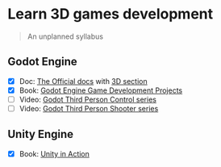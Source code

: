 # Learn 3D games development

> An unplanned syllabus

## Godot Engine

- [x] Doc: [The Official docs](https://docs.godotengine.org) with [3D section](https://docs.godotengine.org/en/stable/tutorials/3d/index.html)
- [x] Book: [Godot Engine Game Development Projects](https://www.amazon.com/dp/1788831500/)
- [ ] Video: [Godot Third Person Control series](https://www.youtube.com/playlist?list=PLqbBeBobXe09NZez_1LLRcT7NQ9NfUCBC)
- [ ] Video: [Godot Third Person Shooter series](https://www.youtube.com/playlist?list=PLqbBeBobXe08DLRMDMyY2YXLx-Q4R9Ujl)

## Unity Engine

- [x] Book: [Unity in Action](https://www.amazon.com/dp/1617299332)
